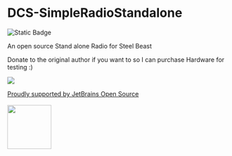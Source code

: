 # DCS-SimpleRadioStandalone

![Static Badge](https://img.shields.io/badge/status-evaluate-orange)

An open source Stand alone Radio for Steel Beast



Donate to the original author if you want to so I can purchase Hardware for testing :) 

[![](https://www.paypalobjects.com/en_US/i/btn/btn_donateCC_LG.gif)](https://www.paypal.com/cgi-bin/webscr?cmd=_s-xclick&hosted_button_id=JY35DDAQ938TN)

<a href="https://www.jetbrains.com/?from=DCS-SimpleRadioStandalone" >Proudly supported by JetBrains Open Source
  <br><br><img src="https://github.com/ciribob/DCS-SimpleRadioStandalone/raw/master/jetbrains-variant-2.png" width="100" /></a>
